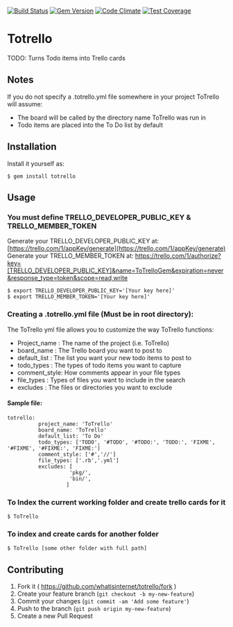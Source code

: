 [![Build Status](https://travis-ci.org/whatisinternet/ToTrello.svg?branch=master)](https://travis-ci.org/whatisinternet/ToTrello)
[![Gem Version](https://badge.fury.io/rb/totrello.svg)](http://badge.fury.io/rb/totrello)
[![Code Climate](https://codeclimate.com/github/whatisinternet/ToTrello/badges/gpa.svg)](https://codeclimate.com/github/whatisinternet/ToTrello)
[![Test Coverage](https://codeclimate.com/github/whatisinternet/ToTrello/badges/coverage.svg)](https://codeclimate.com/github/whatisinternet/ToTrello)
# Totrello

TODO: Turns Todo items into Trello cards

## Notes

If you do not specify a .totrello.yml file somewhere in your project ToTrello will assume:
 + The board will be called by the directory name ToTrello was run in
 + Todo items are placed into the To Do list by default


## Installation

Install it yourself as:

    $ gem install totrello


## Usage

### You must define TRELLO_DEVELOPER_PUBLIC_KEY & TRELLO_MEMBER_TOKEN
Generate your TRELLO_DEVELOPER_PUBLIC_KEY at: [https://trello.com/1/appKey/generate](https://trello.com/1/appKey/generate)
Generate your TRELLO_MEMBER_TOKEN at: https://trello.com/1/authorize?key=[TRELLO_DEVELOPER_PUBLIC_KEY]&name=ToTrelloGem&expiration=never&response_type=token&scope=read,write


    $ export TRELLO_DEVELOPER_PUBLIC_KEY='[Your key here]'
    $ export TRELLO_MEMBER_TOKEN='[Your key here]'

### Creating a .totrello.yml file (Must be in root directory):

The ToTrello yml file allows you to customize the way ToTrello functions:
+ Project_name : The name of the project (i.e. ToTrello)
+ board_name   : The Trello board you want to post to
+ default_list : The list you want your new todo items to post to
+ todo_types   : The types of todo items you want to capture
+ comment_style: How comments appear in your file types
+ file_types   : Types of files you want to include in the search
+ excludes     : The files or directories you want to exclude

#### Sample file:

    totrello:
              project_name: 'ToTrello'
              board_name: 'ToTrello'
              default_list: 'To Do'
              todo_types: ['TODO', '#TODO', '#TODO:', 'TODO:', 'FIXME', '#FIXME', '#FIXME:', 'FIXME:']
              comment_style: ['#','//']
              file_types: ['.rb','.yml']
              excludes: [
                        'pkg/',
                        'bin/',
                       ]

### To Index the current working folder and create trello cards for it

    $ ToTrello

### To index and create cards for another folder

    $ ToTrello [some other folder with full path]

## Contributing

1. Fork it ( https://github.com/whatisinternet/totrello/fork )
2. Create your feature branch (`git checkout -b my-new-feature`)
3. Commit your changes (`git commit -am 'Add some feature'`)
4. Push to the branch (`git push origin my-new-feature`)
5. Create a new Pull Request

